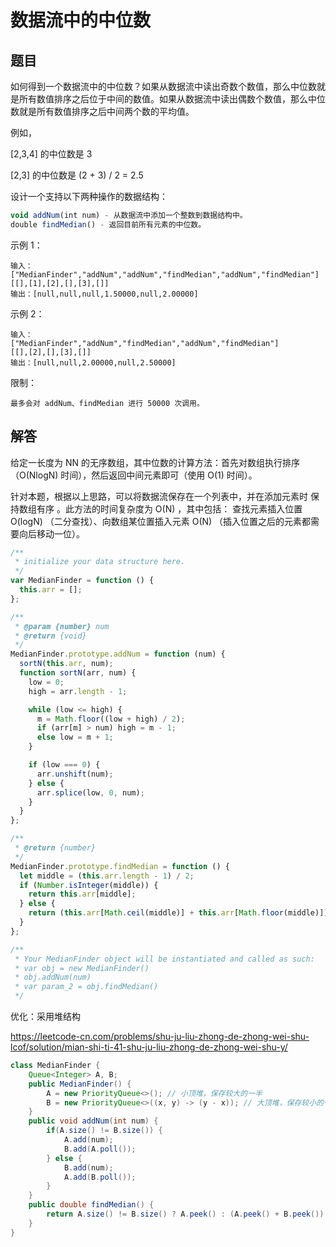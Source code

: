 # 数据流中的中位数

## 题目

如何得到一个数据流中的中位数？如果从数据流中读出奇数个数值，那么中位数就是所有数值排序之后位于中间的数值。如果从数据流中读出偶数个数值，那么中位数就是所有数值排序之后中间两个数的平均值。

例如，

[2,3,4] 的中位数是 3

[2,3] 的中位数是 (2 + 3) / 2 = 2.5

设计一个支持以下两种操作的数据结构：
```js
void addNum(int num) - 从数据流中添加一个整数到数据结构中。
double findMedian() - 返回目前所有元素的中位数。
```

示例 1：
```
输入：
["MedianFinder","addNum","addNum","findMedian","addNum","findMedian"]
[[],[1],[2],[],[3],[]]
输出：[null,null,null,1.50000,null,2.00000]
```
示例 2：
```
输入：
["MedianFinder","addNum","findMedian","addNum","findMedian"]
[[],[2],[],[3],[]]
输出：[null,null,2.00000,null,2.50000]
```

限制：
```
最多会对 addNum、findMedian 进行 50000 次调用。
```

## 解答
给定一长度为 NN 的无序数组，其中位数的计算方法：首先对数组执行排序（O(NlogN) 时间），然后返回中间元素即可（使用 O(1) 时间）。

针对本题，根据以上思路，可以将数据流保存在一个列表中，并在添加元素时 保持数组有序 。此方法的时间复杂度为 O(N) ，其中包括： 查找元素插入位置 O(logN) （二分查找）、向数组某位置插入元素 O(N) （插入位置之后的元素都需要向后移动一位）。

```js
/**
 * initialize your data structure here.
 */
var MedianFinder = function () {
  this.arr = [];
};

/**
 * @param {number} num
 * @return {void}
 */
MedianFinder.prototype.addNum = function (num) {
  sortN(this.arr, num);
  function sortN(arr, num) {
    low = 0;
    high = arr.length - 1;

    while (low <= high) {
      m = Math.floor((low + high) / 2);
      if (arr[m] > num) high = m - 1;
      else low = m + 1;
    }

    if (low === 0) {
      arr.unshift(num);
    } else {
      arr.splice(low, 0, num);
    }
  }
};

/**
 * @return {number}
 */
MedianFinder.prototype.findMedian = function () {
  let middle = (this.arr.length - 1) / 2;
  if (Number.isInteger(middle)) {
    return this.arr[middle];
  } else {
    return (this.arr[Math.ceil(middle)] + this.arr[Math.floor(middle)]) / 2;
  }
};

/**
 * Your MedianFinder object will be instantiated and called as such:
 * var obj = new MedianFinder()
 * obj.addNum(num)
 * var param_2 = obj.findMedian()
 */

```

优化：采用堆结构 

https://leetcode-cn.com/problems/shu-ju-liu-zhong-de-zhong-wei-shu-lcof/solution/mian-shi-ti-41-shu-ju-liu-zhong-de-zhong-wei-shu-y/

```java
class MedianFinder {
    Queue<Integer> A, B;
    public MedianFinder() {
        A = new PriorityQueue<>(); // 小顶堆，保存较大的一半
        B = new PriorityQueue<>((x, y) -> (y - x)); // 大顶堆，保存较小的一半
    }
    public void addNum(int num) {
        if(A.size() != B.size()) {
            A.add(num);
            B.add(A.poll());
        } else {
            B.add(num);
            A.add(B.poll());
        }
    }
    public double findMedian() {
        return A.size() != B.size() ? A.peek() : (A.peek() + B.peek()) / 2.0;
    }
}
```